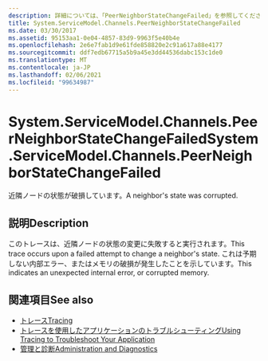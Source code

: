 ```yaml
---
description: 詳細については、「PeerNeighborStateChangeFailed」を参照してください。
title: System.ServiceModel.Channels.PeerNeighborStateChangeFailed
ms.date: 03/30/2017
ms.assetid: 95153aa1-0e04-4857-83d9-9963f5e40b4e
ms.openlocfilehash: 2e6e7fab1d9e61fde858820e2c91a617a88e4177
ms.sourcegitcommit: ddf7edb67715a5b9a45e3dd44536dabc153c1de0
ms.translationtype: MT
ms.contentlocale: ja-JP
ms.lasthandoff: 02/06/2021
ms.locfileid: "99634987"
---
```

# <a name="systemservicemodelchannelspeerneighborstatechangefailed"></a><span data-ttu-id="5f458-103">System.ServiceModel.Channels.PeerNeighborStateChangeFailed</span><span class="sxs-lookup"><span data-stu-id="5f458-103">System.ServiceModel.Channels.PeerNeighborStateChangeFailed</span></span>

<span data-ttu-id="5f458-104">近隣ノードの状態が破損しています。</span><span class="sxs-lookup"><span data-stu-id="5f458-104">A neighbor's state was corrupted.</span></span>  
  
## <a name="description"></a><span data-ttu-id="5f458-105">説明</span><span class="sxs-lookup"><span data-stu-id="5f458-105">Description</span></span>  

 <span data-ttu-id="5f458-106">このトレースは、近隣ノードの状態の変更に失敗すると実行されます。</span><span class="sxs-lookup"><span data-stu-id="5f458-106">This trace occurs upon a failed attempt to change a neighbor's state.</span></span> <span data-ttu-id="5f458-107">これは予期しない内部エラー、またはメモリの破損が発生したことを示しています。</span><span class="sxs-lookup"><span data-stu-id="5f458-107">This indicates an unexpected internal error, or corrupted memory.</span></span>  
  
## <a name="see-also"></a><span data-ttu-id="5f458-108">関連項目</span><span class="sxs-lookup"><span data-stu-id="5f458-108">See also</span></span>

- [<span data-ttu-id="5f458-109">トレース</span><span class="sxs-lookup"><span data-stu-id="5f458-109">Tracing</span></span>](index.md)
- [<span data-ttu-id="5f458-110">トレースを使用したアプリケーションのトラブルシューティング</span><span class="sxs-lookup"><span data-stu-id="5f458-110">Using Tracing to Troubleshoot Your Application</span></span>](using-tracing-to-troubleshoot-your-application.md)
- [<span data-ttu-id="5f458-111">管理と診断</span><span class="sxs-lookup"><span data-stu-id="5f458-111">Administration and Diagnostics</span></span>](../index.md)
